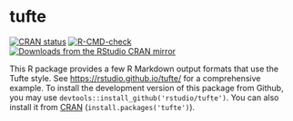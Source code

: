 # tufte

<!-- badges: start -->
[![CRAN status](https://www.r-pkg.org/badges/version/tufte)](https://CRAN.R-project.org/package=tufte)
[![R-CMD-check](https://github.com/rstudio/tufte/workflows/R-CMD-check/badge.svg)](https://github.com/rstudio/tufte/actions)
[![Downloads from the RStudio CRAN mirror](https://cranlogs.r-pkg.org/badges/tufte)](https://cran.r-project.org/package=tufte)
<!-- badges: end -->

This R package provides a few R Markdown output formats that use the Tufte style. See https://rstudio.github.io/tufte/ for a comprehensive example. To install the development version of this package from Github, you may use `devtools::install_github('rstudio/tufte')`. You can also install it from [CRAN](https://cran.r-project.org/package=tufte) (`install.packages('tufte')`).
